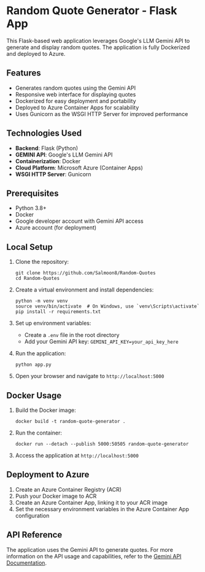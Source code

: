 

# Random Quote Generator - Flask App

This Flask-based web application leverages Google's LLM Gemini API to generate and display random quotes. The application is fully Dockerized and deployed to Azure.



## Features

- Generates random quotes using the Gemini API
- Responsive web interface for displaying quotes
- Dockerized for easy deployment and portability
- Deployed to Azure Container Apps for scalability
- Uses Gunicorn as the WSGI HTTP Server for improved performance

## Technologies Used

- **Backend**: Flask (Python)
- **GEMINI API**: Google's LLM Gemini API
- **Containerization**: Docker
- **Cloud Platform**: Microsoft Azure (Container Apps)
- **WSGI HTTP Server**: Gunicorn

## Prerequisites

- Python 3.8+
- Docker
- Google developer account with Gemini API access
- Azure account (for deployment)

## Local Setup

1. Clone the repository:
   ```
   git clone https://github.com/Salmoon8/Random-Quotes
   cd Random-Quotes
   ```

2. Create a virtual environment and install dependencies:
   ```
   python -m venv venv
   source venv/bin/activate  # On Windows, use `venv\Scripts\activate`
   pip install -r requirements.txt
   ```

3. Set up environment variables:
   - Create a `.env` file in the root directory
   - Add your Gemini API key: `GEMINI_API_KEY=your_api_key_here`

4. Run the application:
   ```
   python app.py
   ```

5. Open your browser and navigate to `http://localhost:5000`

## Docker Usage

1. Build the Docker image:
   ```
   docker build -t random-quote-generator .
   ```

2. Run the container:
   ```
   docker run --detach --publish 5000:50505 random-quote-generator
   ```

3. Access the application at `http://localhost:5000`

## Deployment to Azure

1. Create an Azure Container Registry (ACR)
2. Push your Docker image to ACR
3. Create an Azure Container App, linking it to your ACR image
4. Set the necessary environment variables in the Azure Container App configuration


## API Reference

The application uses the Gemini API to generate quotes. For more information on the API usage and capabilities, refer to the [Gemini API Documentation](https://cloud.google.com/vertex-ai/docs/generative-ai/model-reference/gemini).

